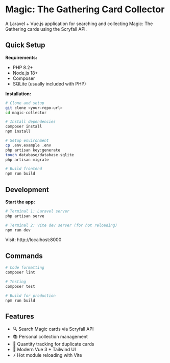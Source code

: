 # Magic: The Gathering Card Collector

A Laravel + Vue.js application for searching and collecting Magic: The Gathering cards using the Scryfall API.

## Quick Setup

**Requirements:**
- PHP 8.2+
- Node.js 18+
- Composer
- SQLite (usually included with PHP)

**Installation:**
```bash
# Clone and setup
git clone <your-repo-url>
cd magic-collector

# Install dependencies
composer install
npm install

# Setup environment
cp .env.example .env
php artisan key:generate
touch database/database.sqlite
php artisan migrate

# Build frontend
npm run build
```

## Development

**Start the app:**
```bash
# Terminal 1: Laravel server
php artisan serve

# Terminal 2: Vite dev server (for hot reloading)
npm run dev
```

Visit: http://localhost:8000

## Commands

```bash
# Code formatting
composer lint

# Testing
composer test

# Build for production
npm run build
```

## Features

- 🔍 Search Magic cards via Scryfall API
- 📚 Personal collection management
- 🔢 Quantity tracking for duplicate cards
- 🎨 Modern Vue 3 + Tailwind UI
- ⚡ Hot module reloading with Vite